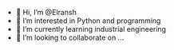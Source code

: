 - 👋 Hi, I’m @Elransh
- 👀 I’m interested in Python and programming
- 🌱 I’m currently learning industrial engineering
- 💞️ I’m looking to collaborate on ...

<!---
Elransh/Elransh is a ✨ special ✨ repository because its `README.md` (this file) appears on your GitHub profile.
You can click the Preview link to take a look at your changes.
--->
